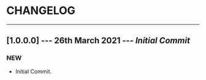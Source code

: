 # CHANGELOG
-----------

## [1.0.0.0] --- 26th March 2021 --- **_Initial Commit_**

### NEW

* Initial Commit.
